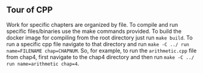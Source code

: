 ## Tour of CPP

Work for specific chapters are organized by file. To compile and run specific files/binaries use
the make commands provided. To build the docker image for compiling from the root directory just run
`make build`. To run a specific cpp file navigate to that directory and run `make -C ../ run name=FILENAME
chap=CHAPNUM`. So, for example, to run the `arithmetic.cpp` file from chap4, first navigate to the chap4 directory
and then run `make -C ../ run name=arithmetic chap=4`.
